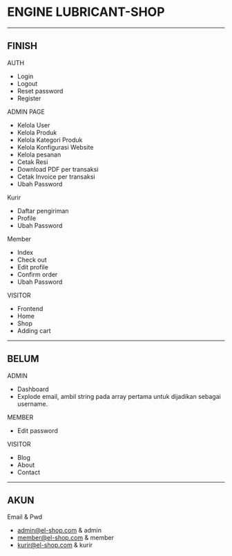# ENGINE LUBRICANT-SHOP

-------
FINISH
-------

AUTH
- Login
- Logout
- Reset password
- Register

ADMIN PAGE
- Kelola User
- Kelola Produk
- Kelola Kategori Produk
- Kelola Konfigurasi Website
- Kelola pesanan
- Cetak Resi
- Download PDF per transaksi
- Cetak Invoice per transaksi
- Ubah Password

Kurir
- Daftar pengiriman
- Profile
- Ubah Password

Member
- Index
- Check out
- Edit profile
- Confirm order
- Ubah Password

VISITOR
- Frontend
- Home
- Shop
- Adding cart


------
BELUM
------

ADMIN
- Dashboard
- Explode email, ambil string pada array pertama untuk dijadikan sebagai username.

MEMBER
- Edit password

VISITOR
- Blog
- About
- Contact


--------
AKUN
--------
Email & Pwd
- admin@el-shop.com & admin
- member@el-shop.com & member
- kurir@el-shop.com & kurir
